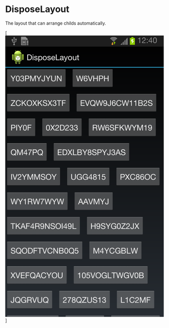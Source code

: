 DisposeLayout
=============

The layout that can arrange childs automatically.

[![Screenshot](device-2014-01-10-124106.png)]
